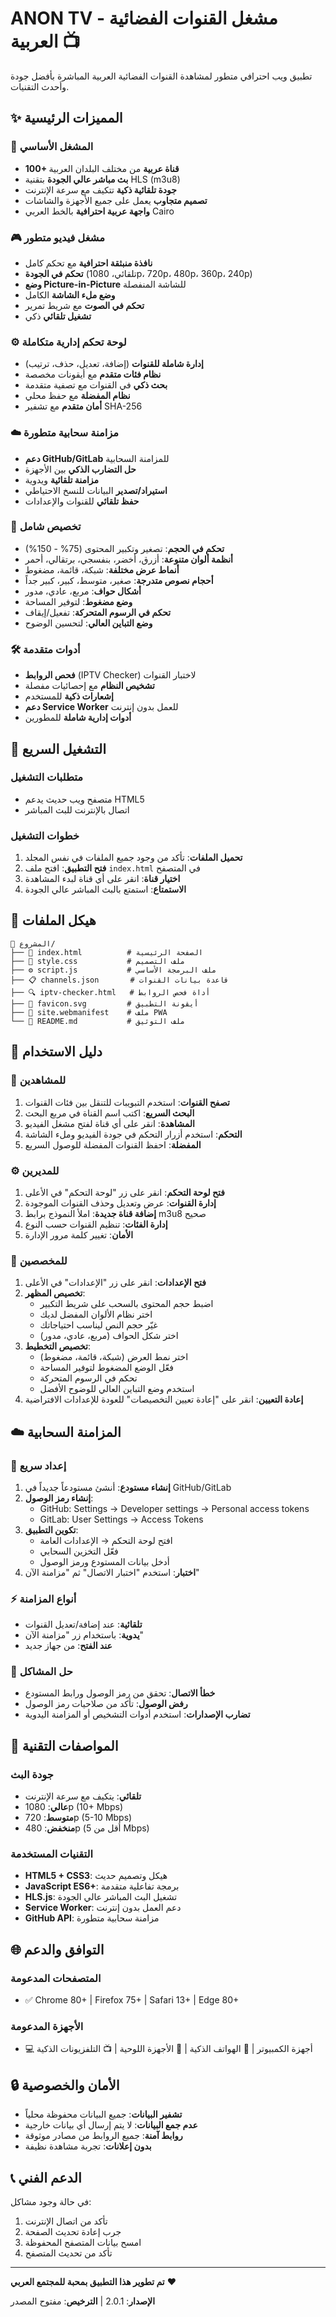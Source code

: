 # ANON TV - مشغل القنوات الفضائية العربية 📺

تطبيق ويب احترافي متطور لمشاهدة القنوات الفضائية العربية المباشرة بأفضل جودة وأحدث التقنيات.

## ✨ المميزات الرئيسية

### 🎯 المشغل الأساسي
- **100+ قناة عربية** من مختلف البلدان العربية
- **بث مباشر عالي الجودة** بتقنية HLS (m3u8)
- **جودة تلقائية ذكية** تتكيف مع سرعة الإنترنت
- **تصميم متجاوب** يعمل على جميع الأجهزة والشاشات
- **واجهة عربية احترافية** بالخط العربي Cairo

### 🎮 مشغل فيديو متطور
- **نافذة منبثقة احترافية** مع تحكم كامل
- **تحكم في الجودة** (تلقائي، 1080p، 720p، 480p، 360p، 240p)
- **وضع Picture-in-Picture** للشاشة المنفصلة
- **وضع ملء الشاشة** الكامل
- **تحكم في الصوت** مع شريط تمرير
- **تشغيل تلقائي** ذكي

### ⚙️ لوحة تحكم إدارية متكاملة
- **إدارة شاملة للقنوات** (إضافة، تعديل، حذف، ترتيب)
- **نظام فئات متقدم** مع أيقونات مخصصة
- **بحث ذكي** في القنوات مع تصفية متقدمة
- **نظام المفضلة** مع حفظ محلي
- **أمان متقدم** مع تشفير SHA-256

### ☁️ مزامنة سحابية متطورة
- **دعم GitHub/GitLab** للمزامنة السحابية
- **حل التضارب الذكي** بين الأجهزة
- **مزامنة تلقائية** ويدوية
- **استيراد/تصدير** البيانات للنسخ الاحتياطي
- **حفظ تلقائي** للقنوات والإعدادات

### 🎨 تخصيص شامل
- **تحكم في الحجم**: تصغير وتكبير المحتوى (75% - 150%)
- **أنظمة ألوان متنوعة**: أزرق، أخضر، بنفسجي، برتقالي، أحمر
- **أنماط عرض مختلفة**: شبكة، قائمة، مضغوط
- **أحجام نصوص متدرجة**: صغير، متوسط، كبير، كبير جداً
- **أشكال حواف**: مربع، عادي، مدور
- **وضع مضغوط**: لتوفير المساحة
- **تحكم في الرسوم المتحركة**: تفعيل/إيقاف
- **وضع التباين العالي**: لتحسين الوضوح

### 🛠️ أدوات متقدمة
- **فحص الروابط** (IPTV Checker) لاختبار القنوات
- **تشخيص النظام** مع إحصائيات مفصلة
- **إشعارات ذكية** للمستخدم
- **دعم Service Worker** للعمل بدون إنترنت
- **أدوات إدارية شاملة** للمطورين

## 🚀 التشغيل السريع

### متطلبات التشغيل
- متصفح ويب حديث يدعم HTML5
- اتصال بالإنترنت للبث المباشر

### خطوات التشغيل
1. **تحميل الملفات**: تأكد من وجود جميع الملفات في نفس المجلد
2. **فتح التطبيق**: افتح ملف `index.html` في المتصفح
3. **اختيار قناة**: انقر على أي قناة لبدء المشاهدة
4. **الاستمتاع**: استمتع بالبث المباشر عالي الجودة

## 📁 هيكل الملفات

```
📁 المشروع/
├── 📄 index.html          # الصفحة الرئيسية
├── 🎨 style.css           # ملف التصميم
├── ⚙️ script.js           # ملف البرمجة الأساسي
├── 📋 channels.json       # قاعدة بيانات القنوات
├── 🔍 iptv-checker.html   # أداة فحص الروابط
├── 🎨 favicon.svg         # أيقونة التطبيق
├── 📱 site.webmanifest    # ملف PWA
└── 📖 README.md           # ملف التوثيق
```

## 🎯 دليل الاستخدام

### 👥 للمشاهدين
1. **تصفح القنوات**: استخدم التبويبات للتنقل بين فئات القنوات
2. **البحث السريع**: اكتب اسم القناة في مربع البحث
3. **المشاهدة**: انقر على أي قناة لفتح مشغل الفيديو
4. **التحكم**: استخدم أزرار التحكم في جودة الفيديو وملء الشاشة
5. **المفضلة**: احفظ القنوات المفضلة للوصول السريع

### ⚙️ للمديرين
1. **فتح لوحة التحكم**: انقر على زر "لوحة التحكم" في الأعلى
2. **إدارة القنوات**: عرض وتعديل وحذف القنوات الموجودة
3. **إضافة قناة جديدة**: املأ النموذج برابط m3u8 صحيح
4. **إدارة الفئات**: تنظيم القنوات حسب النوع
5. **الأمان**: تغيير كلمة مرور الإدارة

### 🎨 للمخصصين
1. **فتح الإعدادات**: انقر على زر "الإعدادات" في الأعلى
2. **تخصيص المظهر**: 
   - اضبط حجم المحتوى بالسحب على شريط التكبير
   - اختر نظام الألوان المفضل لديك
   - غيّر حجم النص ليناسب احتياجاتك
   - اختر شكل الحواف (مربع، عادي، مدور)
3. **تخصيص التخطيط**:
   - اختر نمط العرض (شبكة، قائمة، مضغوط)
   - فعّل الوضع المضغوط لتوفير المساحة
   - تحكم في الرسوم المتحركة
   - استخدم وضع التباين العالي للوضوح الأفضل
4. **إعادة التعيين**: انقر على "إعادة تعيين التخصيصات" للعودة للإعدادات الافتراضية

## ☁️ المزامنة السحابية

### 🚀 إعداد سريع
1. **إنشاء مستودع**: أنشئ مستودعاً جديداً في GitHub/GitLab
2. **إنشاء رمز الوصول**: 
   - GitHub: Settings → Developer settings → Personal access tokens
   - GitLab: User Settings → Access Tokens
3. **تكوين التطبيق**: 
   - افتح لوحة التحكم → الإعدادات العامة
   - فعّل التخزين السحابي
   - أدخل بيانات المستودع ورمز الوصول
4. **اختبار**: استخدم "اختبار الاتصال" ثم "مزامنة الآن"

### ⚡ أنواع المزامنة
- **تلقائية**: عند إضافة/تعديل القنوات
- **يدوية**: باستخدام زر "مزامنة الآن"
- **عند الفتح**: من جهاز جديد

### 🔧 حل المشاكل
- **خطأ الاتصال**: تحقق من رمز الوصول ورابط المستودع
- **رفض الوصول**: تأكد من صلاحيات رمز الوصول
- **تضارب الإصدارات**: استخدم أدوات التشخيص أو المزامنة اليدوية

## 🔧 المواصفات التقنية

### جودة البث
- **تلقائي**: يتكيف مع سرعة الإنترنت
- **عالي**: 1080p (10+ Mbps)
- **متوسط**: 720p (5-10 Mbps)
- **منخفض**: 480p (أقل من 5 Mbps)

### التقنيات المستخدمة
- **HTML5 + CSS3**: هيكل وتصميم حديث
- **JavaScript ES6+**: برمجة تفاعلية متقدمة
- **HLS.js**: تشغيل البث المباشر عالي الجودة
- **Service Worker**: دعم العمل بدون إنترنت
- **GitHub API**: مزامنة سحابية متطورة

## 🌐 التوافق والدعم

### المتصفحات المدعومة
- ✅ Chrome 80+ | Firefox 75+ | Safari 13+ | Edge 80+

### الأجهزة المدعومة
- 💻 أجهزة الكمبيوتر | 📱 الهواتف الذكية | 📱 الأجهزة اللوحية | 📺 التلفزيونات الذكية

## 🔒 الأمان والخصوصية

- **تشفير البيانات**: جميع البيانات محفوظة محلياً
- **عدم جمع البيانات**: لا يتم إرسال أي بيانات خارجية
- **روابط آمنة**: جميع الروابط من مصادر موثوقة
- **بدون إعلانات**: تجربة مشاهدة نظيفة

## 📞 الدعم الفني

في حالة وجود مشاكل:
1. تأكد من اتصال الإنترنت
2. جرب إعادة تحديث الصفحة
3. امسح بيانات المتصفح المحفوظة
4. تأكد من تحديث المتصفح

---

**تم تطوير هذا التطبيق بمحبة للمجتمع العربي** ❤️

**الإصدار**: 2.0.1 | **الترخيص**: مفتوح المصدر
